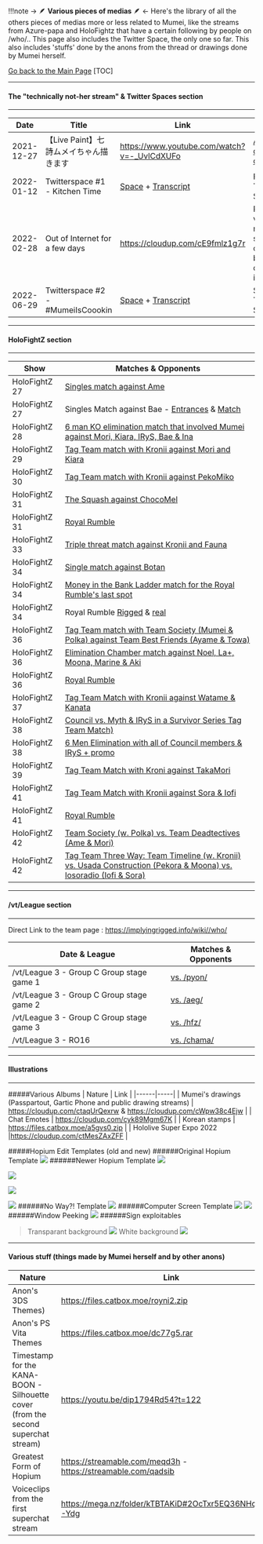 !!!note -> 🪶  **Various pieces of medias**  🪶 <-
    Here's the library of all the others pieces of medias more or less related to Mumei, like the streams from Azure-papa and HoloFightz that have a certain following by people on /who/.. This page also includes the Twitter Space, the only one so far. This also includes 'stuffs' done by the anons from the thread or drawings done by Mumei herself.

[Go back to the Main Page](https://rentry.org/ei9vd)
[TOC]
_______
#### The "technically not-her stream" & Twitter Spaces section
--- 
| Date | Title | Link | Nature |
|------|-----|-----|-----|
| 2021-12-27 | 【Live Paint】七詩ムメイちゃん描きます | https://www.youtube.com/watch?v=-_UvlCdXUFo | [Azure's drawing of Mumei](https://twitter.com/azure_0608_sub/status/1475753396447580160)|
| 2022-01-12 | Twitterspace #1 - Kitchen Time | [Space](https://cloudup.com/cBt6Q3x1RSv) + [Transcript](https://files.catbox.moe/zgeugv.txt) | First Twitter Space|
| 2022-02-28 | Out of Internet for a few days | https://cloudup.com/cE9fmlz1g7r | Recorded voice message she left on twitter before deleting it0|
| 2022-06-29 | Twitterspace #2 - #MumeiIsCoookin | [Space](https://cloudup.com/ilHSjuhiUxV) + [Transcript](https://files.catbox.moe/vpyw58.txt)  | Second Twitter Space|

___________________________________

#### HoloFightZ section
---
| Show | Matches & Opponents |
|------|-----|
| HoloFightZ 27 | [Singles match against Ame]( https://www.youtube.com/watch?v=zUUqd9q17ow&t=12970s) |
| HoloFightZ 27 | Singles Match against Bae - [Entrances](https://youtu.be/zUUqd9q17ow?t=16188) & [Match](https://youtu.be/zUUqd9q17ow?t=16730) |
| HoloFightZ 28 | [6 man KO elimination match that involved Mumei against Mori, Kiara, IRyS, Bae & Ina](https://youtu.be/S5wi_UUqBv8?t=8149) |
| HoloFightZ 29 | [Tag Team match with Kronii against Mori and Kiara](https://youtu.be/KdaZn9O8-MY?t=2871) |
| HoloFightZ 30 | [Tag Team match with Kronii against PekoMiko](https://youtu.be/tM5R22QSEcs?t=1871) |
| HoloFightZ 31 | [The Squash against ChocoMel](https://youtu.be/0VTCAr1yHwM?t=633) |
| HoloFightZ 31 | [Royal Rumble](https://youtu.be/0VTCAr1yHwM?t=13580) |
| HoloFightZ 33 | [Triple threat match against Kronii and Fauna](https://youtu.be/VRiYdaCRCrQ?t=4718) |
| HoloFightZ 34 | [Single match against Botan](https://youtu.be/__YKyalrAxY?t=2994) |
| HoloFightZ 34 | [Money in the Bank Ladder match for the Royal Rumble's last spot](https://youtu.be/__YKyalrAxY?t=8799) |
| HoloFightZ 34 | Royal Rumble [Rigged](https://youtu.be/__YKyalrAxY?t=12399) & [real](https://youtu.be/__YKyalrAxY?t=12883) |
| HoloFightZ 36 | [Tag Team match with Team Society (Mumei & Polka) against Team Best Friends (Ayame & Towa)](https://www.youtube.com/brNZHwUK_Ss&t=4999s) |
| HoloFightZ 36 | [Elimination Chamber match against Noel, La+, Moona, Marine & Aki](https://www.youtube.com/brNZHwUK_Ss&t=11074s) |
| HoloFightZ 36 | [Royal Rumble](https://www.youtube.com/brNZHwUK_Ss&t=15631s) |
| HoloFightZ 37 | [Tag Team Match with Kronii against Watame & Kanata](https://youtu.be/G4Hvg0d3JGU?t=6549) |
| HoloFightZ 38 | [Council vs. Myth & IRyS in a Survivor Series Tag Team Match)](https://youtu.be/Nd4jcwkegA0?t=11059) |
| HoloFightZ 38 | [6 Men Elimination with all of Council members & IRyS + promo](https://youtu.be/Nd4jcwkegA0?t=18185) |
| HoloFightZ 39 | [Tag Team Match with Kroni against TakaMori](https://www.youtube.com/watch?v=IcGyPQGgbWI&t=7906s) |
| HoloFightZ 41 | [Tag Team Match with Kronii against Sora & Iofi](https://www.youtube.com/watch?v=2cKpCePA-Uw&t=8145s) |
| HoloFightZ 41 | [Royal Rumble](https://www.youtube.com/watch?v=2cKpCePA-Uw&t=11436s) |
| HoloFightZ 42 | [Team Society (w. Polka) vs. Team Deadtectives (Ame & Mori)](https://youtu.be/mvr6u1_GlNk?t=3447) |
| HoloFightZ 42 | [Tag Team Three Way: Team Timeline (w. Kronii) vs. Usada Construction (Pekora & Moona) vs. Iosoradio (Iofi & Sora)](https://www.youtube.com/watch?v=ILXhx_29YyA&t=12153s) |
_________________

#### /vt/League section
---
Direct Link to the team page : https://implyingrigged.info/wiki//who/

| Date & League | Matches & Opponents |
|------|-----|
| /vt/League 3 - Group C Group stage game 1 | [vs. /pyon/](https://implying.fun/video/vtl3/2022-09-02/?t=3:26:46.0) |
| /vt/League 3 - Group C Group stage game 2 | [vs. /aeg/](https://implying.fun/video/vtl3/2022-09-04/?t=3:37:20.0) |
| /vt/League 3 - Group C Group stage game 3 | [vs. /hfz/](https://implying.fun/video/vtl3/2022-09-10/?t=3:39:04.0) |
| /vt/League 3 - RO16 | [vs. /chama/](https://implying.fun/video/vtl3/2022-09-17/2/?t=07:23.0) |
___________________________________


#### Illustrations
--- 

#####Various Albums
| Nature | Link |
|------|-----|
| Mumei's drawings (Passpartout, Gartic Phone and public drawing streams) | https://cloudup.com/ctaqUrQexrw & https://cloudup.com/cWpw38c4Ejw |
| Chat Emotes | https://cloudup.com/cyk89Mgm67K |
| Korean stamps | https://files.catbox.moe/a5gvs0.zip |
| Hololive Super Expo 2022 |https://cloudup.com/ctMesZAxZFF |

#####Hopium Edit Templates (old and new)
######Original Hopium Template
![](https://de.catbox.moe/32xef7.png)
######Newer Hopium Template
![](https://de.catbox.moe/51f13u.png)

![](https://de.catbox.moe/7xbbzy.png)

![](https://de.catbox.moe/b141a0.png)

![](https://files.catbox.moe/bk3de1.png)
######No Way?! Template
![](https://de.catbox.moe/jj5li6.png)
######Computer Screen Template
![](https://de.catbox.moe/zb9no4.png)
![](https://de.catbox.moe/y09v9k.png)
######Window Peeking
![](https://files.catbox.moe/mhz4s5.png)
######Sign exploitables
>Transparant background
![](https://files.catbox.moe/kiydjh.png)
>White background
![](https://files.catbox.moe/r5x48k.jpg)
_________________
#### Various stuff (things made by Mumei herself and by other anons)
| Nature | Link |
|------|-----|
| Anon's 3DS Themes) | https://files.catbox.moe/royni2.zip |
| Anon's PS Vita Themes | https://files.catbox.moe/dc77g5.rar |
| Timestamp for the KANA-BOON - Silhouette cover (from the second superchat stream) | https://youtu.be/dip1794Rd54?t=122 |
| Greatest Form of Hopium | https://streamable.com/meqd3h - https://streamable.com/qadsib |
| Voiceclips from the first superchat stream | https://mega.nz/folder/kTBTAKiD#2OcTxr5EQ36NHqv5AG-Ydg |
